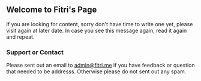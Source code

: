 ## Welcome to Fitri's Page

If you are looking for content, sorry don't have time to write one yet, please visit again at later date. In case you see this message again, read it again and repeat.

### Support or Contact

Please sent out an email to admin@fitri.me if you have feedback or question that needed to be addresss. Otherwise please do not sent out any spam. 


